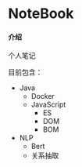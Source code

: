 # NoteBook

#### 介绍
个人笔记

目前包含：

- Java
  - Docker
  - JavaScript
    - ES
    - DOM
    - BOM
- NLP
  - Bert
  - 关系抽取
